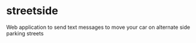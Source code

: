 # streetside
Web application to send text messages to move your car on alternate side parking streets
